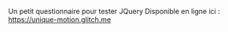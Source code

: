Un petit questionnaire pour tester JQuery
Disponible en ligne ici : https://unique-motion.glitch.me
